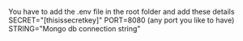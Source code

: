 You have to add the .env file in the root folder and add these details
SECRET="[thisissecretkey]"
PORT=8080 (any port you like to have)
STRING="Mongo db connection string"
